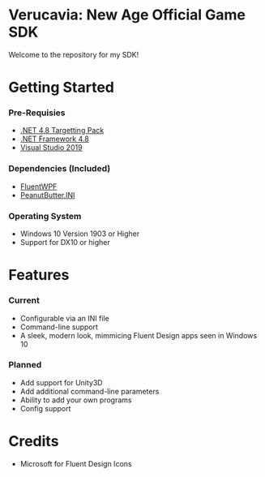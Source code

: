 # Verucavia: New Age Official Game SDK
Welcome to the repository for my SDK!

# Getting Started
### Pre-Requisies
- [.NET 4.8 Targetting Pack](https://dotnet.microsoft.com/download/dotnet-framework/net48)
- [.NET Framework 4.8](https://dotnet.microsoft.com/download/dotnet-framework/net48)
- [Visual Studio 2019](https://visualstudio.microsoft.com/thank-you-downloading-visual-studio/?sku=Community&rel=16)

### Dependencies (Included)
- [FluentWPF](https://www.nuget.org/packages/FluentWPF/)
- [PeanutButter.INI](https://www.nuget.org/packages/PeanutButter.INI/)

### Operating System
- Windows 10 Version 1903 or Higher
- Support for DX10 or higher

# Features
### Current
- Configurable via an INI file
- Command-line support
- A sleek, modern look, mimmicing Fluent Design apps seen in Windows 10

### Planned
- Add support for Unity3D
- Add additional command-line parameters
- Ability to add your own programs
- Config support

# Credits
- Microsoft for Fluent Design Icons
